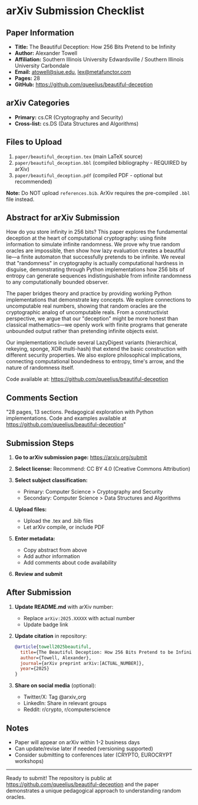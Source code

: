 # arXiv Submission Checklist

## Paper Information
- **Title:** The Beautiful Deception: How 256 Bits Pretend to be Infinity
- **Author:** Alexander Towell
- **Affiliation:** Southern Illinois University Edwardsville / Southern Illinois University Carbondale
- **Email:** atowell@siue.edu, lex@metafunctor.com
- **Pages:** 28
- **GitHub:** https://github.com/queelius/beautiful-deception

## arXiv Categories
- **Primary:** cs.CR (Cryptography and Security)
- **Cross-list:** cs.DS (Data Structures and Algorithms)

## Files to Upload
1. `paper/beautiful_deception.tex` (main LaTeX source)
2. `paper/beautiful_deception.bbl` (compiled bibliography - REQUIRED by arXiv)
3. `paper/beautiful_deception.pdf` (compiled PDF - optional but recommended)

**Note:** Do NOT upload `references.bib`. ArXiv requires the pre-compiled `.bbl` file instead.

## Abstract for arXiv Submission

How do you store infinity in 256 bits? This paper explores the fundamental deception at the heart of computational cryptography: using finite information to simulate infinite randomness. We prove why true random oracles are impossible, then show how lazy evaluation creates a beautiful lie—a finite automaton that successfully pretends to be infinite. We reveal that "randomness" in cryptography is actually computational hardness in disguise, demonstrating through Python implementations how 256 bits of entropy can generate sequences indistinguishable from infinite randomness to any computationally bounded observer.

The paper bridges theory and practice by providing working Python implementations that demonstrate key concepts. We explore connections to uncomputable real numbers, showing that random oracles are the cryptographic analog of uncomputable reals. From a constructivist perspective, we argue that our "deception" might be more honest than classical mathematics—we openly work with finite programs that generate unbounded output rather than pretending infinite objects exist.

Our implementations include several LazyDigest variants (hierarchical, rekeying, sponge, XOR multi-hash) that extend the basic construction with different security properties. We also explore philosophical implications, connecting computational boundedness to entropy, time's arrow, and the nature of randomness itself.

Code available at: https://github.com/queelius/beautiful-deception

## Comments Section
"28 pages, 13 sections. Pedagogical exploration with Python implementations. Code and examples available at https://github.com/queelius/beautiful-deception"

## Submission Steps

1. **Go to arXiv submission page:**
   https://arxiv.org/submit

2. **Select license:**
   Recommend: CC BY 4.0 (Creative Commons Attribution)

3. **Select subject classification:**
   - Primary: Computer Science > Cryptography and Security
   - Secondary: Computer Science > Data Structures and Algorithms

4. **Upload files:**
   - Upload the .tex and .bib files
   - Let arXiv compile, or include PDF

5. **Enter metadata:**
   - Copy abstract from above
   - Add author information
   - Add comments about code availability

6. **Review and submit**

## After Submission

1. **Update README.md** with arXiv number:
   - Replace `arXiv:2025.XXXXX` with actual number
   - Update badge link

2. **Update citation** in repository:
   ```bibtex
   @article{towell2025beautiful,
     title={The Beautiful Deception: How 256 Bits Pretend to be Infinity},
     author={Towell, Alexander},
     journal={arXiv preprint arXiv:[ACTUAL_NUMBER]},
     year={2025}
   }
   ```

3. **Share on social media** (optional):
   - Twitter/X: Tag @arxiv_org
   - LinkedIn: Share in relevant groups
   - Reddit: r/crypto, r/computerscience

## Notes

- Paper will appear on arXiv within 1-2 business days
- Can update/revise later if needed (versioning supported)
- Consider submitting to conferences later (CRYPTO, EUROCRYPT workshops)

---

Ready to submit! The repository is public at https://github.com/queelius/beautiful-deception and the paper demonstrates a unique pedagogical approach to understanding random oracles.